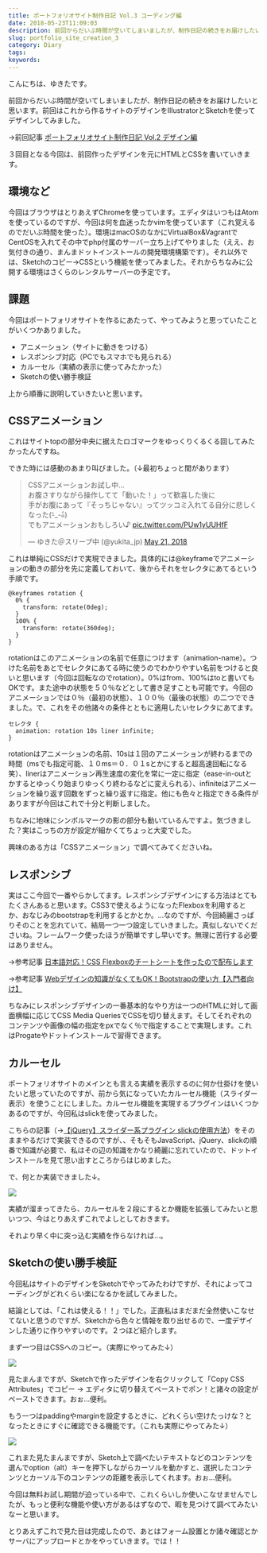 ```yaml
---
title: ポートフォリオサイト制作日記 Vol.3 コーディング編
date: 2018-05-23T11:09:03
description: 前回からだいぶ時間が空いてしまいましたが、制作日記の続きをお届けしたいと思います。前回はこれから作るサ
slug: portfolio_site_creation_3
category: Diary
tags: 
keywords: 
---
```


こんにちは、ゆきたです。

前回からだいぶ時間が空いてしまいましたが、制作日記の続きをお届けしたいと思います。前回はこれから作るサイトのデザインをIllustratorとSketchを使ってデザインしてみました。

→前回記事 [ポートフォリオサイト制作日記 Vol.2 デザイン編](https://creatase.info/portfolio_site_creation_2/)

３回目となる今回は、前回作ったデザインを元にHTMLとCSSを書いていきます。

## 環境など

今回はブラウザはとりあえずChromeを使っています。エディタはいつもはAtomを使っているのですが、今回は何を血迷ったかvimを使っています（これ覚えるのでだいぶ時間を使った）。環境はmacOSのなかにVirtualBox&VagrantでCentOSを入れてその中でphp付属のサーバー立ち上げてやりました（ええ、お気付きの通り、まんまドットインストールの開発環境構築です）。それ以外では、Sketchのコピー→CSSという機能を使ってみました。それからちなみに公開する環境はさくらのレンタルサーバーの予定です。


## 課題

今回はポートフォリオサイトを作るにあたって、やってみようと思っていたことがいくつかありました。

- アニメーション（サイトに動きをつける）
- レスポンシブ対応（PCでもスマホでも見られる）
- カルーセル（実績の表示に使ってみたかった）
- Sketchの使い勝手検証

上から順番に説明していきたいと思います。

## CSSアニメーション

これはサイトtopの部分中央に据えたロゴマークをゆっくりくるくる回してみたかったんですね。

できた時には感動のあまり叫びました。（↓最初ちょっと間があります）

<blockquote class="twitter-tweet"><p lang="ja" dir="ltr">CSSアニメーションお試し中…<br>お腹さすりながら操作してて「動いた！」って歓喜した後に<br>手がお腹にあって『そっちじゃない』ってツッコミ入れてる自分に悲しくなった(-᷅_-᷄๑)<br>でもアニメーションおもしろい♪ <a href="https://t.co/PUw1yUUHfF">pic.twitter.com/PUw1yUUHfF</a></p>&mdash; ゆきた＠スリープ中 (@yukita_jp) <a href="https://twitter.com/yukita_jp/status/998380758170402817?ref_src=twsrc%5Etfw">May 21, 2018</a></blockquote>

これは単純にCSSだけで実現できました。具体的には@keyframeでアニメーションの動きの部分を先に定義しておいて、後からそれをセレクタにあてるという手順です。

```
@keyframes rotation {
  0% {
    transform: rotate(0deg);
  }
  100% {
    transform: rotate(360deg);
  }
}
```

rotationはこのアニメーションの名前で任意につけます（animation-name）。つけた名前をあとでセレクタにあてる時に使うのでわかりやすい名前をつけると良いと思います（今回は回転なのでrotation）。0%はfrom、100%はtoと書いてもOKです。また途中の状態を５０％などとして書き足すことも可能です。今回のアニメーションでは０％（最初の状態）、１００％（最後の状態）の二つでできました。で、これをその他諸々の条件とともに適用したいセレクタにあてます。

```
セレクタ {
  animation: rotation 10s liner infinite;
}
```

rotationはアニメーションの名前、10sは１回のアニメーションが終わるまでの時間（msでも指定可能、１０ms＝０．０１sとかにすると超高速回転になる 笑）、linerはアニメーション再生速度の変化を常に一定に指定（ease-in-outとかするとゆっくり始まりゆっくり終わるなどに変えられる）、infiniteはアニメーションを繰り返す回数をずっと繰り返すに指定。他にも色々と指定できる条件がありますが今回はこれで十分と判断しました。

ちなみに地味にシンボルマークの影の部分も動いているんですよ。気づきました？実はこっちの方が設定が細かくてちょっと大変でした。

興味のある方は「CSSアニメーション」で調べてみてくださいね。

## レスポンシブ

実はここ今回で一番やらかしてます。レスポンシブデザインにする方法はとてもたくさんあると思います。CSS3で使えるようになったFlexboxを利用するとか、おなじみのbootstrapを利用するとかとか。…なのですが、今回綺麗さっぱりそのことを忘れていて、結局一つ一つ設定していきました。真似しないでくださいね。フレームワーク使ったほうが簡単ですし早いです。無理に苦行する必要はありません。

→参考記事 [日本語対応！CSS Flexboxのチートシートを作ったので配布します](https://www.webcreatorbox.com/tech/css-flexbox-cheat-sheet)

→参考記事 [Webデザインの知識がなくてもOK！Bootstrapの使い方【入門者向け】](https://techacademy.jp/magazine/6270 "Permanent Link to Webデザインの知識がなくてもOK！Bootstrapの使い方【入門者向け】")

ちなみにレスポンシブデザインの一番基本的なやり方は一つのHTMLに対して画面横幅に応じてCSS Media QueriesでCSSを切り替えます。そしてそれぞれのコンテンツや画像の幅の指定をpxでなく％で指定することで実現します。これはProgateやドットインストールで習得できます。

## カルーセル

ポートフォリオサイトのメインとも言える実績を表示するのに何か仕掛けを使いたいと思っていたのですが、前から気になっていたカルーセル機能（スライダー表示）を使うことにしました。カルーセル機能を実現するプラグインはいくつかあるのですが、今回私はslickを使ってみました。

こちらの記事（→[【jQuery】スライダー系プラグイン slickの使用方法](https://qiita.com/katsunory/items/25b385aae0f07b41e611)）をそのままやるだけで実装できるのですが、、そもそもJavaScript、jQuery、slickの順番で知識が必要で、私はその辺の知識をかなり綺麗に忘れていたので、ドットインストールを見て思い出すところからはじめました。

で、何とか実装できました↓。

![](Untitled2-1.gif)

実績が溜まってきたら、カルーセルを２段にするとか機能を拡張してみたいと思いつつ、今はとりあえずこれでよしとしておきます。

それより早く中に突っ込む実績を作らなければ…。

## Sketchの使い勝手検証

今回私はサイトのデザインをSketchでやってみたわけですが、それによってコーディングがどれくらい楽になるかを試してみました。

結論としては、「これは使える！！」でした。正直私はまだまだ全然使いこなせてないと思うのですが、Sketchから色々と情報を取り出せるので、一度デザインした通りに作りやすいのです。２つほど紹介します。

まず一つ目はCSSへのコピー。（実際にやってみた↓）

![](Untitled3.gif)

見たまんまですが、Sketchで作ったデザインを右クリックして「Copy CSS Attributes」でコピー → エディタに切り替えてペーストでポン！と諸々の設定がペーストできます。おぉ…便利。

もう一つはpaddingやmarginを設定するときに、どれくらい空けたっけな？となったときにすぐに確認できる機能です。（これも実際にやってみた↓）

![](Untitled4.gif)

これまた見たまんまですが、Sketch上で調べたいテキストなどのコンテンツを選んでoption（alt）キーを押下しながらカーソルを動かすと、選択したコンテンツとカーソル下のコンテンツの距離を表示してくれます。おぉ…便利。

今回は無料お試し期間が迫っている中で、これくらいしか使いこなせませんでしたが、もっと便利な機能や使い方があるはずなので、暇を見つけて調べてみたいなーと思います。

とりあえずこれで見た目は完成したので、あとはフォーム設置とか諸々確認とかサーバにアップロードとかをやっていきます。では！！

